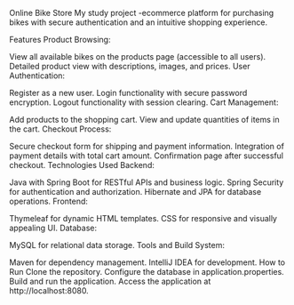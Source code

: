 Online Bike Store 
My study project -ecommerce platform for purchasing bikes with secure authentication and an intuitive shopping experience.

Features
Product Browsing:

View all available bikes on the products page (accessible to all users).
Detailed product view with descriptions, images, and prices.
User Authentication:

Register as a new user.
Login functionality with secure password encryption.
Logout functionality with session clearing.
Cart Management:

Add products to the shopping cart.
View and update quantities of items in the cart.
Checkout Process:

Secure checkout form for shipping and payment information.
Integration of payment details with total cart amount.
Confirmation page after successful checkout.
Technologies Used
Backend:

Java with Spring Boot for RESTful APIs and business logic.
Spring Security for authentication and authorization.
Hibernate and JPA for database operations.
Frontend:

Thymeleaf for dynamic HTML templates.
CSS for responsive and visually appealing UI.
Database:

MySQL for relational data storage.
Tools and Build System:

Maven for dependency management.
IntelliJ IDEA for development.
How to Run
Clone the repository.
Configure the database in application.properties.
Build and run the application.
Access the application at http://localhost:8080.
